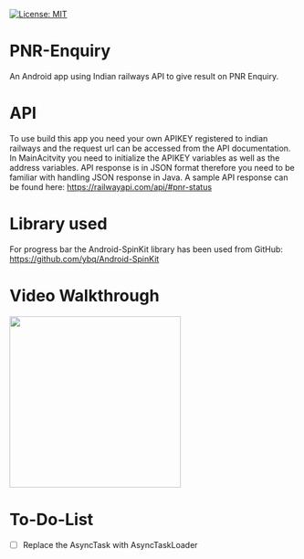 [![License: MIT](https://img.shields.io/badge/License-MIT-yellow.svg)](https://github.com/3ZadeSSG/PNR-Enquiry/blob/master/LICENSE)

# PNR-Enquiry
An Android app using Indian railways API to give result on PNR Enquiry.

# API 
To use build this app you need your own APIKEY registered to indian railways and the request url can be accessed from the API documentation.
In MainAcitvity you need to initialize the APIKEY variables as well as the address variables.
API response is in JSON format therefore you need to be familiar with handling JSON response in Java.
A sample API response can be found here: https://railwayapi.com/api/#pnr-status

# Library used
  For progress bar the Android-SpinKit library has been used from GitHub: https://github.com/ybq/Android-SpinKit 

# Video Walkthrough

<img src= "https://raw.githubusercontent.com/manugond/PNR-Enquiry/master/PNRgif.gif" width="300">

# To-Do-List
  * [ ] Replace the AsyncTask with AsyncTaskLoader
